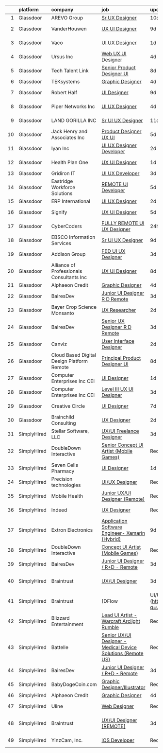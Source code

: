 

|    | platform    | company                                      | job                                                                                                                                                                                                                                                                                                                                                                                                                                                                                                                                                                                                                                                                                                                                                                                                                                                                                                                                                                                                                                                                                                                                                                                                                                                                                                                                                                                         | update_time   | location             |
|---:|:------------|:---------------------------------------------|:--------------------------------------------------------------------------------------------------------------------------------------------------------------------------------------------------------------------------------------------------------------------------------------------------------------------------------------------------------------------------------------------------------------------------------------------------------------------------------------------------------------------------------------------------------------------------------------------------------------------------------------------------------------------------------------------------------------------------------------------------------------------------------------------------------------------------------------------------------------------------------------------------------------------------------------------------------------------------------------------------------------------------------------------------------------------------------------------------------------------------------------------------------------------------------------------------------------------------------------------------------------------------------------------------------------------------------------------------------------------------------------------|:--------------|:---------------------|
|  1 | Glassdoor   | AREVO Group                                  | [Sr  UX Designer](https://www.glassdoor.com/partner/jobListing.htm?pos=110&ao=1110586&s=58&guid=00000183737229708039f09c3f2bb798&src=GD_JOB_AD&t=SR&vt=w&ea=1&cs=1_f572b174&cb=1664089205491&jobListingId=1008139872235&cpc=8795CF9063CD573D&jrtk=3-0-1gdpn4acqkluo801-1gdpn4adbii2p800-5a67f0eb39a7beed--6NYlbfkN0BCLW45RZuRc772PykXY_iXs7CHdsEvuP3whbuRYvlLzUPBgski3_CRPHCklom68Oux3yha_5LLFCI4CQ2rthwfDasdIdQoOWOA2rQWgfMhn-fEf-9cbyrJUHUnK_7lE7ZK3aZCL4-k4qrgga7k9i7PRcZmytkhfGERWsO8stYNU0S-WpBlvceli3iiqoKnTtm6CEQG69r6l8Y6EX14q8k3SesyCHUePSGrOhBOQNjfmNYpzhjcVbWOgaDIX76HkT48SmNQ2U7U3i8ryx2PdVkSHHka6BTyGtQ4uJbWhzHa_h_p8cd6ufCB5PcgWVcn5nfYM3-hCWAwjKCNEPYfLXwoHR5p9EmldHzCv-Z-jw7eV9Ayq0gBlMy5NIihYZiPfr0tbvgQ0C0i31iOn-DEHkKqMXFkSF9TnI0y8uf8SrF3eB_0DHry4KznguVDRywF7XskKgR2GH5Xq138EnhhZY7cZXtA_g7B9ONFrq4QxEaRkZG7pnqJtcQHXxvF4xm1Mgc%3D)                                                                                                                                                                                                                                                                                                                                                                                                                                                                                                                                    | 10d           | Remote               |
|  2 | Glassdoor   | VanderHouwen                                 | [UX   UI Designer](https://www.glassdoor.com/partner/jobListing.htm?pos=127&ao=1110586&s=58&guid=00000183737229708039f09c3f2bb798&src=GD_JOB_AD&t=SR&vt=w&ea=1&cs=1_656406d3&cb=1664089205494&jobListingId=1008142776342&cpc=3BA4CE39D5B5DEF5&jrtk=3-0-1gdpn4acqkluo801-1gdpn4adbii2p800-e94d688ab1c480dd--6NYlbfkN0DwTFf1i8tHxx5w6n6Gg6g51G1v2moTctKTWRheSvOoBGoYbE61eXaI4p99TMVe5-aN9S2u7Iux_bm2DyAotQrOqPwm0C9ah2GkCDtYxilk2C9nN7i5zN9LiK2ARA2bYT0nb-2KqTw9BBuGy0wCvFW_NBjX_GQwcpXVBrJY07-JV3MtSrgxQ51LR1UXpi66Y1l7ZWuRTQZ8en9cJO9415dpV-CAJs92eoejDOUARgxeo43YBQlq6ZE69KZXL8wXuuyYrsYMJ9-MHyAOrC0w6iZz6-zE-0BOvTm28HwjOAIc_va1DsTBXglIIepo8q0VMo-WsuNME43LbRFebrEwQLQFI2ewt5UM-rFOq9ApbgThRMOdAdMDwAipw2EI7MoCSGO7f1fo1mX3nIn89MTZSaHu7KorJt4Hi2Ycqabh3HsB2GsLCsc2fbaAikBEIbsyfzZPneQnt384H748BmTNuMRyUqUYN_B6E1pchFfRLTaah1y8PVX88saoyHowkGlRnX0%3D)                                                                                                                                                                                                                                                                                                                                                                                                                                                                                                                                   | 9d            | Beaverton, OR        |
|  3 | Glassdoor   | Vaco                                         | [UI UX Designer](https://www.glassdoor.com/partner/jobListing.htm?pos=126&ao=1110586&s=58&guid=00000183737229708039f09c3f2bb798&src=GD_JOB_AD&t=SR&vt=w&ea=1&cs=1_18d262d5&cb=1664089205494&jobListingId=1008158597519&cpc=F4EED0218A761C36&jrtk=3-0-1gdpn4acqkluo801-1gdpn4adbii2p800-e4deaf930da1b3a6--6NYlbfkN0D_sybMACCpf9B-677oK5j6rPldVB6BlrVvFjO_o-GJZbzuF-qh4PxErFUqfUsv_6vjMjdLQwFN4LrcKn_I-vh3qBbJa0vsqZgfgL-FqHesXrhRLsowQDXwO-Vs06MI3-eb_r-r0FVSwRlbF7i5qz48dMB7KUXQ5KGSq7v58HgPgA2Vi0rPAi07EhjRx07QodIhxsA_n_tyOASJPRO0idjdSiXtgUXGzz7hvx7mvgEisNfZlgS_LRxOsXKREiVNRYF6ACKLt9wZYli6FYm0asoYQBNgR8nEtsK7-JlIPRDT9LW9KUtQ5OircHgCrJukoIZ9i2fe8slIaup-xibFVTXsblQOIgwgKSlh_UEsFABVDCE0bWyc6lLGpRcAzhKvpLOeZFQO3ZuAEK9NC-CAaNuFYWuLyYyaHseTqOVyQ8KMasQgDsCKJHnY7SXuAD9Yx8ClSTeNaEw1iH-SrGFt-nBB31UEcEq08dT5TqeoNOxC2uXwqYS1iaJtBYzjc9VjtDQgvj94TwiWXxlsqaNoE7OUAGetgzG8Uc3PZ93j4OS7z5i90plWevkq)                                                                                                                                                                                                                                                                                                                                                                                                                                                                                   | 1d            | Southfield, MI       |
|  4 | Glassdoor   | Ursus  Inc                                   | [Web UX UI Designer](https://www.glassdoor.com/partner/jobListing.htm?pos=119&ao=1110586&s=58&guid=00000183737229708039f09c3f2bb798&src=GD_JOB_AD&t=SR&vt=w&ea=1&cs=1_e421baa0&cb=1664089205493&jobListingId=1008151562653&cpc=9908D8D4413DBB8A&jrtk=3-0-1gdpn4acqkluo801-1gdpn4adbii2p800-c830932741fb6931--6NYlbfkN0CT8vBT9H5mqECx2dfLV_FONLPDKpIRssxVwtj05Tmm4rA5I0VNOPdM1oYsK66ov5pjF8ChUJ9NdhUkBoLSKCFhgYGxkMj8Dtxgkg9KAUUqsrHLi_JBfO8bappYtimWXEpThQiNgfEG8WN-5Bd6P6UjAl15q4i9bFiirMmrEMMyCd3OwRjZC5ibWouE4ougI0DJksJ13CYzx-y8dvat0sEWlizyS2DSRjb29aG2O4ZXZSPwt9kt7qMaKY9JsQCC5Rv9upCOVf5OVkl1UWt-Y7iHtzZ4Y59pvCW38ikCEuWn7kHmFwg4DAQ_dvac8IouWrmAScRxfLZj5pXxRm_WPujkumCiQqMB62_kzf2C7X2dET28MCOkhgGMu1lIWBYtjidzSsoixs_d-aIbKXoR-gu4uzLkgfIeWUTpEjthPalLD7VNSThrECTKQ-9uDMrgL6ScPoEQtYJlv29k4QbO3TQEW-O1ooP6TKuNoBafmn8F1gaz7F1801CQQgFbjeD4OxQtu2JSpxy0Khq_E9hDPuBWuTtTiv7sRNrEyhIGKcsSU9uVlcbX6ALUBHCjx-JWzAfoyXzc15fc4DxK1qFk1SbjVCC2UyO0CkWJQQTtUMU7KOT3Qx6zRby_86Wum_G_zD4LEAzjzrvUgGyHPC18hsBLY8-rcJoElcGkmrDyzGgFAA199_7qQBhSnBdmAEdmIlOXbDUiqMSIzYOTBsgYdGY48MVewVRi-AOtTIkqYZTAOI65RCJJ31xDUwDZWw9m3Nh5ClWrSuco1YJajY42DXR8zWRufnnqXwWjr_JUvn4dHdRAz34uPXuPwbE6vWklx6tQxYZlavDJBGaaGi_QqCOkABmCFsg-CQc2uycF5PW2T-3NVpaZ4480uo5EAPkH5eMieIZnNmT0Owirthh3obzML1jg_cxWa4cfGWiyzIN2ipL9DMM4DKmXTeC8MtmhhTnIHp7O_M4LrptVT0cYia2umFGp4XMyEupcXkmJp52YokAk25tmI6Ga-Gze4QCEqSY%3D) | 4d            | New York, NY         |
|  5 | Glassdoor   | Tech Talent Link                             | [Senior Product Designer  UI ](https://www.glassdoor.com/partner/jobListing.htm?pos=120&ao=1110586&s=58&guid=00000183737229708039f09c3f2bb798&src=GD_JOB_AD&t=SR&vt=w&ea=1&cs=1_526b43d3&cb=1664089205493&jobListingId=1008145608032&cpc=81AAE51C33FDE227&jrtk=3-0-1gdpn4acqkluo801-1gdpn4adbii2p800-51a63257e03498c6--6NYlbfkN0Aeqmwe4KkP1ECkQKjic9GYxZYIPYrktOqAmhDI_Hg07Zod-LfFO9c4NvW7XkMe_9aGHjgjD-H644GvDy59aARoP6rGD7RSMOcqAJVc7HWQhH3CnUJkopyl1gLJRHOOR884dS28E_MPLpJOomzOZHaIqyBNXONJ98CKfIcoQLeh9LHuKTaOKloZVJWGUR7uZ9MZrEetm4IfLPonkF5poVj8Ic1o4-TBkZP9IHyb2ePYv0cPB7iSlitKQAIdrHFJTW9Ia1BctIqr9WA5sIj7HcDEbhBWB-LN6RvHFncxN06nZEKOLVuA8EghvF74qyjCyzCNqhkvAfw0N9oa8xybBMu9M8oETyKQpj7esUtbts8Gv5yTmJnWtCQUjBXgiNwYdRg1DKHTM_iLhdO_cXUK-0STGfyzis-fxHBzUKb84azeGqgYWz2oUWUWP3kEJek1UBXnp8QLaACVbSutWIsJ43tTTZ0EV8otK_gE94CTN-LIg7czRyjQTHe_E0LVLKhsUIJjE_kvQzE8hXqk0AKbXNDXEfYvcTmMgH8%3D)                                                                                                                                                                                                                                                                                                                                                                                                                                                                                       | 8d            | Remote               |
|  6 | Glassdoor   | TEKsystems                                   | [Graphic Designer](https://www.glassdoor.com/partner/jobListing.htm?pos=130&ao=1110586&s=58&guid=00000183737229708039f09c3f2bb798&src=GD_JOB_AD&t=SR&vt=w&cs=1_5b12c969&cb=1664089205494&jobListingId=1008152122701&cpc=1CBFC3E34E2A31FF&jrtk=3-0-1gdpn4acqkluo801-1gdpn4adbii2p800-57eb7788ebfccd96--6NYlbfkN0AuKz8EBO1xHDEL7V2YF9xF3dC_I9B9i-Zw2Jh8clPMK3KTieKealHQySFBD4L6FvN3yT6R0s_NIyCXReZvmu4kXgX2zyVoKuxs-Xiv3MEtbzhVPXRCKLg9lYfW9Byx-5OjnFu51hXtuvS3a86DG6QP5Eop4ocy-tdDYoIlgjVLlaxuPnOEiHEUlirCnMQJX-f_SW77c3710nojRmX6RZe-oSnMeo_k9EDvxzoIpPvVOY8UZ5wrEhtiKiZy8OHreY3iTMZQdqoTMCvxzeiLDlZoW77axxRWMU0KRgh4mAJtYOFMAZpNB0EMcPxcIruxtvQtfW_arauWYelynGwTOcm5vtbprLTP6v4mnOBr8JVp-OJk_yTGfD7_VK16Rqcw8OEjs-dGT3SPyOdqbtBVwkU75wt90DyTm27cd19GJ4yKfkDEGwy7hBaylV79MTAEliIZpQYY8U5pf1Hjur5KLrrpY9-oK8RP76-Zh4iiBpPDOpk6jtBnA0GnYZLEJq3csIF8nS6vpqe7k-X-pP2GBdlVC95lXcqQcx-PB-Xuk6yk1j4MtjA2DkToYm4kA3Pep8WZVJ80NYJmhy0LAgFc83voQvWOOtHlYcTTU6sVsD6nPHGMqrK0B2HjgVTZK5tXeakdOBCMQDg2Jtd4K0q_tpVppLMJB6rF6jo7gMX87V-fvpGkqIEmIOYEUYHyje1tbf1piQCfinvPX5pETb-D-12kYiFjRhkVLWQ-NtUAZe_uBKnzwQrC4_hqkx_XvQjTBW_UNjWWfLDWOYLplxBToOOuBBoP8YknLz-tfBsbzuqqBXJhMiRJCpKqjVr7KuwAICBbN9rIl5Pk3JdUVeHaMO2IoQZj6JsHl8MXtF31MVpK4Tf4zp6dmTpYiKlyHPYkVCrSPj9OUjpUYaDYVn7tS7tIVMls7qQiwe74c-8E9laZ1S2O1cPpIZuo)                                                                                      | 4d            | Lisle, IL            |
|  7 | Glassdoor   | Robert Half                                  | [UI Designer](https://www.glassdoor.com/partner/jobListing.htm?pos=129&ao=1110586&s=58&guid=00000183737229708039f09c3f2bb798&src=GD_JOB_AD&t=SR&vt=w&ea=1&cs=1_6b7d592d&cb=1664089205494&jobListingId=1008142584064&cpc=8795CF9063CD573D&jrtk=3-0-1gdpn4acqkluo801-1gdpn4adbii2p800-7abf82f6bc4ad0f7--6NYlbfkN0CpzDdaQkua3np5pkmj49lKioZwmwxQ-yx5plwbYmV_M5QDgP5U2s8pTcIrES5uNWFSkuXhiO0PpMxugLcX0q_OttFiHvaZCqv9zhFzSgzClUOgcRBX86eszxa3NUtOsTL_mmP979SqUKtgDAOp2-32aIu1c1ssT7_TyFGGEK07AwexElmuPBhNgnZnUpRzVmPEK2c5rHb7W9RIrD_byGYMxIS5ixYkfI86pE_rYoZ_7QwhMcGJXNm1-CeAz92pB5_LdBd6O1IR0oGw6aB-l8Zpq-YeaIN8a3yBEPUE_5gaDhj9hTo7xpJq31lvaFrOgUreL9JXrBIvJ42ULdTDfPo2MO95DZ3FQzvZh6YXecM4SWZtLo3dCr96lALzrFocfyNsBQSEeEzAZl7Ps3Dwc0NdaX-kJRbw8REYxsJavMw16oaDERUji0nAh1xBycFXmawnCmYwtqFJBZYuTW5yD1TbnxbR6Xgou1vVXG77Fc4MdNcRfyZ_4_JGWszNfRfv0QDgg0ET21ELxXSqFaC91Suvf661lggan9mb291dw6bHAgoH9I6CxdSK)                                                                                                                                                                                                                                                                                                                                                                                                                                                                                      | 9d            | Wilmington, DE       |
|  8 | Glassdoor   | Piper Networks Inc                           | [UI UX Designer](https://www.glassdoor.com/partner/jobListing.htm?pos=107&ao=1110586&s=58&guid=00000183737229708039f09c3f2bb798&src=GD_JOB_AD&t=SR&vt=w&ea=1&cs=1_f664296d&cb=1664089205491&jobListingId=1008151611246&cpc=26740BCDE5E48596&jrtk=3-0-1gdpn4acqkluo801-1gdpn4adbii2p800-c537187a12ba5359--6NYlbfkN0CdcVd3SDA1nO7RkKTAACmPV4xEt72Vls8LI2dqcgyOeEuvNHGnNQzqsigs0SIsLylsPOrCW38clEHlQltJk8j39x2GAFt8BY0xaDA-U9f9-S2GvEa69VL0zKp4ojpKll2yLuLGFW5ipElheDMjmm0H6HmKGhPWg4J6fU2NmlZ0bl8Gj6ZZgi1xawknSJWZD5zevvOep1KANJCaku0oIwHySodJKO4PQY0ZWiVhzEAFP_X1zNr7RS7Q6BkOcfu4BzDtWyDc8xjKV1qJF_9UXWqT8FrCwCO3tfn7tEZgS3G1I5LB3WFF2G_D6gKqpaKWAzz_JoZWgpfKUv8qGu9CqrQSnWh8km17dP6NPbyPtcNysAVGwJwTM4x_p-IotObStVaqeD2HoJOrXkdeu2AulVkK3J-wqW5DnvF8LX_oI1btiOCJdLLlM8LKnKcxVegARG_w8exfIq-5IjKyua1OLDUBr7O-FA_lrokBgO0MmyyGSRvV2ZSOm995)                                                                                                                                                                                                                                                                                                                                                                                                                                                                                                                                                   | 4d            | San Diego, CA        |
|  9 | Glassdoor   | LAND GORILLA INC                             | [Sr  UI UX Designer](https://www.glassdoor.com/partner/jobListing.htm?pos=108&ao=1110586&s=58&guid=00000183737229708039f09c3f2bb798&src=GD_JOB_AD&t=SR&vt=w&ea=1&cs=1_0c31c013&cb=1664089205491&jobListingId=1008137085509&cpc=AB6E7ED505984E67&jrtk=3-0-1gdpn4acqkluo801-1gdpn4adbii2p800-796b150f0f9e6110--6NYlbfkN0D2HUYbLqjN1bZESHP_eJ4AWpMco_g7VSB1KyqlG9w5gXXghNAZGr0ADlDV224a6OcY-LnkhOVPl_G9FW_v-XEyQJoA2wqrOO8bd4680WwiHYeZ923Viwikph-UQ79EJfqhKTqNUuQoXSqcAEkpY3-tR_UKPShLmyDCarkTQTK6WmtMiukpcLRD2k0puo3aWEdZHcLqduasQ-YQGUJOVJr6R9bmrwqk1n1POPqFlS6N7EieVD5pI1RLFkbbxA01LP1xk4ALIlqNbHRuFTCAnkNPYqq5QrWKd8KravP74qpwj6U2G6fCWTv4mMckQvV0H1sy5nc2H14wgh6Z0WEOWv4-iPt8RG4GvfIznRmPniNn_wJ9eX-SHAcqPfkCUtcSBeXXgF84wTbHLBKzR8E5X8jdAujqBsFVbXYcfnrE6Ita2r-tC76M_MbE8cCrapPOVKRtvQwB6J_kjcSWyn84--Jm9p04E7nwC6Jzt5iuelbsyftNhe34yrLejYDvEIw3McpR5tnwSw96ew%3D%3D)                                                                                                                                                                                                                                                                                                                                                                                                                                                                                                                   | 11d           | San Luis Obispo, CA  |
| 10 | Glassdoor   | Jack Henry and Associates  Inc               | [Product Designer  UX UI ](https://www.glassdoor.com/partner/jobListing.htm?pos=113&ao=1110586&s=58&guid=00000183737229708039f09c3f2bb798&src=GD_JOB_AD&t=SR&vt=w&cs=1_c931c30c&cb=1664089205492&jobListingId=1008150157975&cpc=AC285F3A3ECA6BB0&jrtk=3-0-1gdpn4acqkluo801-1gdpn4adbii2p800-cee5bc9fe902f502--6NYlbfkN0CUxQjISx8Pmp1SNPcSUmHurfSI5ONYRGUylAf9ucXvkQk5eiF9GPMDoEIQYBRkWvu8JO-Psk6i-VhgzrUNjByMnj-iA1A_0b2bYN7OY9L9-FWSf5J5W5ezhN0VmbHJjhMnaydolS75kmQhgIpZWc-86p7WdabhSdM_n3hlzg5PJQVyBJXygYl14GfOV4MplgSS0-XiufqJEfbWIuyp0NzVYqjv6Pam_8guQsNJQ1WBk6sN7mY3wdI0Zw5xBk1KbKZeutu1fL0eOsWdIF0v1kj2e4j7L-IcSN8o98MN1Dc11GfrM6gVqyYVMoVNZblHNl9Q1tF9vzjZMX2rzPlWhmOCfknPLsDkEv1A5vgXzuUm3zjXeenlEQujkaWqFRQrYNT9DbAY-UJZfLMkIG4PwTBIMvIQFauu4CMNYmwIqqTeRxaBZSE22AtCQktioOaeU0qJMHWT6IPi9VZEG9jNJJj76EUdFVjO5dU-HINQC3ExazLMNJSxUqn067yI2RJDjhIdLcepwbrEGA%3D%3D)                                                                                                                                                                                                                                                                                                                                                                                                                                                                                                                  | 5d            | Remote               |
| 11 | Glassdoor   | Iyan  Inc                                    | [UI UX Designer Developer](https://www.glassdoor.com/partner/jobListing.htm?pos=105&ao=1110586&s=58&guid=00000183737229708039f09c3f2bb798&src=GD_JOB_AD&t=SR&vt=w&ea=1&cs=1_26adcca8&cb=1664089205491&jobListingId=1008157262886&cpc=FD68938D22ED3258&jrtk=3-0-1gdpn4acqkluo801-1gdpn4adbii2p800-dc6c3473881a5c21--6NYlbfkN0DZZww-p_mr8GWlqIRBY21Wjl_Fk3kglyx5_HcxykVqwbiS2uzgQiQvkyaXKQIg9iavghvgnbc1cGOqtdlPE2VUIINmtOZLu40cF_7XbK3JLuIVVhsS7oLsZtnyxY7inKaxoNN5wGQ-C5dgnkb1n_15faBnzRFRqaie6q-Jz2e4_YpAVbjS-uaAogGx1bWBsse6JZQQk0PNOYLk57Gl0Bf79QIFKxmv7a53F27tIDWgWOejGg_NHKkPJOTikyrE6x8WBikE_c1_kKjRJPjMLm8ZyuDICsk9J36Q6NVeNJ9qWkpyjOP5_1bJI4QF50SZb8hMtOeNb5l1yH31lzx-9psF1u3wcq4RpPVAL2GvTs3t2XFsZn-K16__LNnf3XdlZn-A_7EFe_6y2JIXmXcwnwziupe55rMhK6xt9Y-QIJG8RHdKfjoZ6bWCYmIuGliB7alarp8McmDLZy4ExTxRYE_mjfoz7QUGDwWpTkPQUOIsnT8s8AyrQBh-pIsSK7xkA5BINWWArQR0BnvtSyJaiaHq)                                                                                                                                                                                                                                                                                                                                                                                                                                                                                                         | 2d            | Lansing, MI          |
| 12 | Glassdoor   | Health Plan One                              | [UX UI Designer](https://www.glassdoor.com/partner/jobListing.htm?pos=104&ao=1110586&s=58&guid=00000183737229708039f09c3f2bb798&src=GD_JOB_AD&t=SR&vt=w&ea=1&cs=1_ee6b3bd1&cb=1664089205491&jobListingId=1008158614944&cpc=AA7790897323AD50&jrtk=3-0-1gdpn4acqkluo801-1gdpn4adbii2p800-38e50736d85eb68d--6NYlbfkN0DdmIJs9WQFHyzlG5R82yDTpUAXZOr5MnAL0jkJ-sHSLguTnUo3A7woOFJKfYWYw8ctC_UL7LFZ6JImCDVkzCNSmucqSGAzCFiI5yl7TqYLoVntEnSuzrBFzaWYaC3u3SUk9Ikyzz-kJNDUQ0ee8TIH8MVe1Bovbj_FU8dW4AtZo3SBocHqDIcNvZAKGO1KmZZCrgVG4gMkYsK3IlVypSIhealvfUABJuaafQQEguKyk9stbLRRnR3j2rcLFLeB0ZkONuRv-dFIBbwCHlaiQdD7Edu8CZ-UPwnN2FKc8YOiG9keijEmBpcQNA2Eu_28UrRg6jkPrEWh3rt6dZiWYT3rNZ1nU4RU9lCTtBmew5iqJ1y5hTo6KIm5POp2rzj0NGrRNFWeyQ6uV8RzKPUjtOj7rFlRch_ibLfelrzjZ_oMW6nHr-HsCrU-41HYNW9jE8b8DNOgq3cA4hxLdVaFjIiV5NzvdQbH-DLeFjqSo3sTeUiTGpV3PiOku05dzUq7BaeUiVytrjmMLQ%3D%3D)                                                                                                                                                                                                                                                                                                                                                                                                                                                                                                                       | 1d            | Trumbull, CT         |
| 13 | Glassdoor   | Gridiron IT                                  | [UI UX Developer](https://www.glassdoor.com/partner/jobListing.htm?pos=112&ao=1110586&s=58&guid=00000183737229708039f09c3f2bb798&src=GD_JOB_AD&t=SR&vt=w&ea=1&cs=1_456e67e4&cb=1664089205492&jobListingId=1008153486590&cpc=3BA4CE39D5B5DEF5&jrtk=3-0-1gdpn4acqkluo801-1gdpn4adbii2p800-ded9de02fd72912c--6NYlbfkN0CTHA6cd59lXtQJ-DuZtBHQsSjOn019HaVEc20FtZol1_8bPJW14iotuMuGn0biAaG5DtxceWcueZoF2oOGsmM3j_ZpwlZpwY5js28ROVOep1iEWDFnrPeA8Zj77wx6qKTN9Q5hs0AYgZ2YPOj4l5BqF8BE-KF8U5Yk18-TwihJlyH-Ow1wYwbyX9qsTUZW2YP5U02UEeynusAqYMXPsE9YBbkQzqAc9ZxddNnIWaT9-bE7ZsLLxLg11vJCFloC9779c4esiwAi_RqPoGOLo8qM0UDY-vdSHuSJQOU2CWZgI2yp4KobK2O_wV6DB6quBH94JgKNW3wqu31yJiEtLjmoGciZqDkfO41ysZDVHhS7IgIKpNAOvVWGXazSKhq1j2OAt4f6Pm12YuLLOvNOiE0rEMajPmSYv1v3D3WzBKBmiMP-ceQSjB2Jr7sEFUG2PFet3xVi3nsDRdk8ba15iTTRNYeECNAbGGqJYebpTptu1UwSIQR8nUNypx7VcyS-e3k%3D)                                                                                                                                                                                                                                                                                                                                                                                                                                                                                                                                    | 3d            | Remote               |
| 14 | Glassdoor   | Eastridge Workforce Solutions                | [REMOTE   UI Developer](https://www.glassdoor.com/partner/jobListing.htm?pos=122&ao=1110586&s=58&guid=00000183737229708039f09c3f2bb798&src=GD_JOB_AD&t=SR&vt=w&ea=1&cs=1_1a572411&cb=1664089205493&jobListingId=1008149608143&cpc=AC285F3A3ECA6BB0&jrtk=3-0-1gdpn4acqkluo801-1gdpn4adbii2p800-f59bf9f453ff84d1--6NYlbfkN0DybkRSn_Q7CT62GnFN88VmimyaY7jaahKWndbXBXLMBbHMz5el8CBY0eGB8qz1XOa-y-y7ep1U_B4yeLj8qak1Vao7H536swc3UloJ3azQJv88Xh7dFtXuCLPvwr6EGgUaF68OsNR5bmbtPhENR_OjOQCVJS2AsdO3IqiADgPNaejW5Utov5hB9YeR6aVDZ7SiQqtr8RvxANUaHo4kTDlLJHZt0Fsm3zq_-fJgEYKrwmt_YaytBwKL9bF0LAhUmGEMHHXtkpu2-bgakxHgi6g108BSeBF5IAEdZPihYCjK7eS0f-mNhfMeKuvkZx1U97_DyFhP7pODITekC3e5P4fdb0bgLOtd8mIufSpcUwZBicmedocrcArwtD2_OLPnRkl2iOt5YYJJNFAEab_KJYhS7di9RDbmqvMlnA7U5z-9wvCLBIcJVgagDPPggilpBN0J5yjy0JTzWOKSy7RuSeY4hj7L6hYtFZz9gVHRXivPd_8g_he-Po4igN61NJ7G4X-LZgLMjhAVxqG1laWGcvhhGIIDNpl1tr99MRWMOCVkdZuTU5LuW8fpEq4VxL9hlXVtJCZN43pjgA%3D%3D)                                                                                                                                                                                                                                                                                                                                                                                                                                                | 5d            | Three Rivers, CA     |
| 15 | Glassdoor   | ERP International                            | [UI UX Designer](https://www.glassdoor.com/partner/jobListing.htm?pos=128&ao=1110586&s=58&guid=00000183737229708039f09c3f2bb798&src=GD_JOB_AD&t=SR&vt=w&cs=1_58143fa5&cb=1664089205494&jobListingId=1008156637390&cpc=155EB9D5185558AF&jrtk=3-0-1gdpn4acqkluo801-1gdpn4adbii2p800-33dd7240dfeb75ab--6NYlbfkN0DG4ntHtB_rMsnfhgmnSvK2brktLme1L4SiDeJjQ-izrVOLqRJ5-yjE7k3D6lhaa8-SRSEQY9g-ZVyivXU1ZCQe2SjfcTkPkuD_4f56oCUOt1l29XPTuLztoiJ78jMQv1EFKryjDKwvUt5el-lGKKEA4mllF_82pZzRLxDFMWoeKcmKT-EOHyPhNN4nZ5nwdGywTTj0adRdaaNSuko8iNOBK5khqe5uFSh9mMpimEccC2TsROkSnG7gC2C7Oh3UxBHwH1FAN517Kf4qmZibsKUgc2LhrZSsuoiC8E_foMWdBzTzxxdXRdnKEk71GhKCbbooHuKFCRUR5ovI69bUEdYzYGlTaCFAHzjW_y8VhbAi0dtaMCvFUPCMngF3eJC-iZ0q_16iwaC9CK5haaU9mk7eV8-n1br_8q5JqBX75l7fdofecbZKQWLN1w-Az111TuAAnIUXDwwwC8IGKjMLHwt7zXW2fv9K-H3hodAynOOthG1lCmgzikUnx2O7cRSfH3SIE41sbiHUWlTobSl1114JUOHm3G73Eg7eB0w4xrCJu8ID9OfjWXaJSIf5CfWZyBklabDhewCjvAeHBO1CS2ffF7AhPudHcLdFa_oBMZasrVZZLuvFM_88rpPMIu2YfuQqU5WnnlEQtAqOkqP7e4Tea7mnFIzRnCq-xqxlGAYbcaTziwOOGDVyybW7Q-BRrbIMKD2rP8aagdvsMlKkyC-1HIkMrGYG7KBEdUvF4ZK0nhUxfV9gQ0CN5_lhTq8Gn4nzPd8jYAfympoqIKBUm_5nfpLYsPT8_WOC0pqGgkPfp3fR3aq8akSCTE1VkvH_nCCLP5EB3QdG09cE0pTGkqB8ahEiWFtkFjuX3ODpwmAHOs7vHD7FTGzPTODguiflbIuv1x_gNDf1wpuri9G-8TMFU1FUunMDriZW8pUTpToQQaboGeQVsqFqlT0TK3EyU29BI-GjTef3W1MFx0DwPlblSg9nbZvlQGSfgWBtLmYlOEzmyjabEH0G)                        | 2d            | Remote               |
| 16 | Glassdoor   | Signify                                      | [UX UI Designer](https://www.glassdoor.com/partner/jobListing.htm?pos=102&ao=1110586&s=58&guid=00000183737229708039f09c3f2bb798&src=GD_JOB_AD&t=SR&vt=w&ea=1&cs=1_cabf31f1&cb=1664089205490&jobListingId=1008148918440&cpc=967BF0C4231BAF98&jrtk=3-0-1gdpn4acqkluo801-1gdpn4adbii2p800-90910f31b233959e--6NYlbfkN0D6N_YvCEOtyrASauy5EjKuXlD4b0DhlGZ_7VkOh0nBFtC8eHKqQtyXcZJgiCbx_eyewhd-hQcnJ-6Gx68llzj1jZt6G1G90DgfI_UPpsUkWVZWmN_XL4mXv0nlfeiqJaIVrhGHaHH9Cd8SH6W-80seYYOFx9yr6P8T2KrvIA7_2vb5N98TFEZmSF5JxvyybMdxT8I-ATtySWp7g7GaMVqCAhxGjjWAx61NQ-U8rEPga0daYJsOJdPlY6T4mxagkKsjop3P-A10XaA_LL61ShsBOacZchtJTWD68hQEfzhkrO69WsuesRWGxmcC3aTFuLRv0l7t4mzcS_c8BxSzrmObRGc588f1a56g7Tw7KAXqsXzOjaViCJUv6NrUdgZ94QvZZQf8ZDrTpFbs8XmaW5PVgUlepPMhRuPBsizVeDq_Azz8e_Rtfe7L3fkNVVCZ05N0ookSTEhYRKLFWlPpmjPcg3d6vdwrOW5hXx5LwbWsSyediwkpFOTiw_cBr-5gxt-eLJhXG_nvIXRrENFUQzlz)                                                                                                                                                                                                                                                                                                                                                                                                                                                                                                                   | 5d            | Burlington, MA       |
| 17 | Glassdoor   | CyberCoders                                  | [FULLY REMOTE  UI UX Designer](https://www.glassdoor.com/partner/jobListing.htm?pos=125&ao=1110586&s=58&guid=00000183737229708039f09c3f2bb798&src=GD_JOB_AD&t=SR&vt=w&ea=1&cs=1_e1a617e3&cb=1664089205494&jobListingId=1008159697964&cpc=6FC5BA77C9A4CD78&jrtk=3-0-1gdpn4acqkluo801-1gdpn4adbii2p800-68c31822ee419e0f--6NYlbfkN0CpFJQzrgRR8WqXWK1qKKEqALWJw739KlKqr2H-MSI4eoBlI4EFrmor2FYZMP3muM0CETaZjfCSsDzXSO7hVLMpOjtrvCWCSa-Fxp8sPxlBHJE7E9ydPiCdQ58bKnc7631NbQZviomIta37N1onKKgh3XYhIGYJTtJ_6BtS4jXUr4j2xgzL5msozwnCoYubDTzaQuOnOPfTrzwSmJncnlbdmF11cdwRulR-qg_D-KtjyjCy2_YHMRz3TTHEHkgz0rIGHEkTkqN-vH93fH25nGwdgXN5qV-_XRAJ8_6z8n84uGPbUmFarzn0DtUJ6DcfnQSkws-uA9DYd0OsOHSFtBPD-ZTyXWmtGNfSqN8xuyZne26mO5KpYsWw2Gi6zpNxh81KDIkL4IsAe5DpoUa1rlr3BY8f-9EM6QD_SFth2cfHCZAPb4h174kYCTjVmgajDxmt6JXrCkeb-1rzAbUXkuD4Dq8c2gJA_rwcyrM1rMAoE0riegAmVFycrXinvx7YCPFsAZvRYQOFiueCMS0xDRiybpzVcC75Cr6ynMg2-yI-SFo6k2dCEVMAiJBVADr4O9Z-odN7oyOVl3Efr-p8wY0-hnJciB8-ClWAPdYirbnxuee11IaMdbPkdniZh-7t510irZBDvAMs02w3GLZvSepJkBAy0m0hgzbNp971j-P-TsdxbLID-J554RkoHvdpS2Lmqr5mVdvzdg3L_yy2SbExJZyDCKOz4bvTRs23GFFVcab5aZElyPO6BKhadbViilmm2QvTRtj30GM0gyRHRtI6Mou5mOm4fzdVH3se-vTOJKjv2KquFU3oTY3Tr-p3fYU2H0ObqE7WYI08WgIhbhMh_ArSeHffEcKNf9O_C26rWCGUKUybIdwtaTVFZIBxq_TIJJpLRNi8Y7m2o-5WWTGe2bDMLUFp2Ok_y0zqUfhCy-mSe5oBCxN2iRHGCnSKhie6UUydn-vj_6vKH6IwU9BXXWKqQTYPESWbPepsiqySlfS-RcgYMSc2)     | 24h           | San Diego, CA        |
| 18 | Glassdoor   | EBSCO Information Services                   | [Sr UI UX Designer](https://www.glassdoor.com/partner/jobListing.htm?pos=103&ao=1110586&s=58&guid=00000183737229708039f09c3f2bb798&src=GD_JOB_AD&t=SR&vt=w&cs=1_54d4d72a&cb=1664089205490&jobListingId=1008141421076&cpc=A4C1E4276E693E09&jrtk=3-0-1gdpn4acqkluo801-1gdpn4adbii2p800-065deab864bec1be--6NYlbfkN0DdXnPqwYiIrEKJMiGtoBoRMY0gisMhtebYjuc8wwZJigX-3JHW7GWywY3vtejTzg41fjaP7mzdbXH6fjNe3k31ryxuE5P-nZx5FHayx1xmomAZhUdndGL_X92TCJQEf84Li6pmFGxTbpsZEbs2d3BXwpqijfpDzEwES0b0Yb0FxVzLXQxJ2mDL7JWPSkulWsteYlnpapYlxKq-E5UQzEf3-Sl1gqefMNtcsOw_T7jMvyeHQVDAOO3iAQlqyC6liGsrL_DZamc6_HxH3__a8VbgphbEa8jGYPhggp5Ist1CiCIvhTH6iDQidxJQWS5PjI-PAiA5PPbi15-upXm_WZLQtibGzLLXoMeL6r0vB58OOEsU5VKMYEFCw-Ci17MPOMCGpg51Y7kiFQtyzw9IINNY-DDl-bdSFVpGyIv6m9LF98kbd_UwSa1cYZ5z3XUJwcAOZwke3pZyyE7GEf0DyP-S915qhtYb8EJsnELXfii1G-vkqyzyAGGShha6xMHdEQJBMjBR4WJ8wQWK9mZe3CHiv8pn4hg2HShzeO-1axJYlw%3D%3D)                                                                                                                                                                                                                                                                                                                                                                                                                                                                                         | 9d            | Ipswich, MA          |
| 19 | Glassdoor   | Addison Group                                | [FED   UI UX Designer](https://www.glassdoor.com/partner/jobListing.htm?pos=115&ao=1110586&s=58&guid=00000183737229708039f09c3f2bb798&src=GD_JOB_AD&t=SR&vt=w&ea=1&cs=1_ae07bc44&cb=1664089205492&jobListingId=1008154535382&cpc=7F925F5888094D6A&jrtk=3-0-1gdpn4acqkluo801-1gdpn4adbii2p800-3df4fb76001bbade--6NYlbfkN0D2ZZJrNSLWkuWgkN28CDhWSNpZr-3qYw3O0res6wDGcanqK0xggCyJUHqv_gTrj_dvvjzJuiE60y6xhBRRMGrMpsOgKKbOwm4lwnOB3J8kWtJy9APnGU4xndhjtISMuaUtl47sEe11EDK4FHsUQUilymzx0dpjdSQsZTxf5Cz-8SxHGazCrZ05s8DgecQHUpnYKEWNJumFEn1V6r8ktD6bxhKFrrg4pyZQ79Rt2kYKgt6zEA62N4-srdQhsWogpjSOBD6xEakPex8q8WfeTuFwhnOReIwxUSwjeqD3FxEmDlOekmHOF49QAxQR5OcY4Z_8OMafjP6robi1A4ZQoDcwFkz9-M9YdBA3T3P6blDT27UhePaR9U4K70YbuUVayS7jIuNiCeSnd5IF__BafkQGMGyYE1Bp1_vebtrCgUSTmqz9YHCTQUnWrd1XeUenwacyDe8WOv8eebGeu5E03FLFhI9L3Y3P6i-arMz8G3HfRKZ5NsoF8J8REdFR-1Oiz7HT_3ilmmy0UPuycnH8IcfJ3siVOxyfcFfUNT91oCd_2FW32KW4ga78JeyhzrafzfU%3D)                                                                                                                                                                                                                                                                                                                                                                                                                                                               | 3d            | Lisle, IL            |
| 20 | Glassdoor   | Alliance of Professionals   Consultants Inc  | [UX UI Designer](https://www.glassdoor.com/partner/jobListing.htm?pos=123&ao=1110586&s=58&guid=00000183737229708039f09c3f2bb798&src=GD_JOB_AD&t=SR&vt=w&ea=1&cs=1_d0401e1c&cb=1664089205493&jobListingId=1008145191055&cpc=1FDE87803EF93CD3&jrtk=3-0-1gdpn4acqkluo801-1gdpn4adbii2p800-8520b013db5e0b79--6NYlbfkN0ACoVAH2d7YGgFHliSVZfWYjaVDzQ3Yo6rGl502y9cLnLCR8I_jWLhOJP-3l15P9ELwsImN96pY8ByIt0RwbduXMzIaAg6TNkZYxjEMFWHEEgn7XHtgMwdliTtl9kuyLs8xZQZHHQEh3NDAQcz_tGdSkGQ-ZCM2XGzOUWEEaqfbwWUFCI-oO6C49FoNPnbd3q7Ky2C2d6C1JR_nGS1FmiQgeiiFuzxEiCdWEfEqzHx38FV0nMbAt32Eu6_5_w5-EjeTJviHsCeqIinadP9aoWgmBf6RaCWWuaUikPtwk8KPppVUc_WhBPtFUMY0S9K3ijcqVjh7mM3WE3rnOwee8wmxy_mlF1Hs5IfyaW5xWXA0dLILm35mlR5DQQv8tXhTYQoUEmAWix2msTNH55XBQDadJP6Bxk1GR0oyqkmF9Few2RxjfF7mifgg1nN3dxvEpn1ccHgNGTcsYNwuhAEQwBHUJ7Ow9V2iYtslK-55RXk_l6ZOevLgmpCtXZLRnK3k4YFhd89dI5Rdiuz3x0iDjO17GemjXbSHNoBR6UkbtFMC_Hm8AN0ZwXdmtoeTf4-9HhnP0te3Sz8BdCF1_1ba1SgLROmVVTO9nDCypENP62uYEOLRKAm8G2hGW59igzQPHNT-rPMTFjitp4bhcDPXVVG0MLX6tCPkwdEE57wO0pMF49xkXmH-3GIcnVEJbwRqDYtAlpmtkEncEughUbLDvDR2OrPoEoYE35GoC5e1X5BlxRvgPH6TkT3AjPoYGr9lFjmsZ2r5q8BDknk3p6n3fOqgosRrkD_PazskABMnotHE8w%3D%3D)                                                                                                                                                                                                                       | 8d            | Greensboro, NC       |
| 21 | Glassdoor   | Alphaeon Credit                              | [Graphic Designer](https://www.glassdoor.com/partner/jobListing.htm?pos=106&ao=1110586&s=58&guid=00000183737229708039f09c3f2bb798&src=GD_JOB_AD&t=SR&vt=w&ea=1&cs=1_59caf0bc&cb=1664089205491&jobListingId=1008151102778&cpc=AC285F3A3ECA6BB0&jrtk=3-0-1gdpn4acqkluo801-1gdpn4adbii2p800-abcd5ecee57e47db--6NYlbfkN0BnrYInERJ5Dx43upzuCJT-nQFJR1QZO1CzI9s0vUeUfJZWnSVwM6sTMepdAUS1r-9wI9vl2Ek6oP4dSSjjvie65ySAeIg1e3HzzAQLY8ZWgdJ6a5iEeQCfPiomXysthzUx8llpKf_VXs7LF-k3ViVgUgdRJd4MlhboPWphQFXeypCOREIRtirE0vFZV2gl14mS5Ryd3xfuCv0AQQxM5Uhz4HD4HFqemJkjeqxLYv5UmyK1llSmQs6mpE0DtxhkFFv1GWKiRYWhCk9HEX8kqQ7CjFdPGbrZ6-Pyy4MJ2AT-VGND_S_mduWJzXSqxj9epOkMQ8x93lNRnRQZychv1pXBCDlHgcGbGmm1Qm7dhPlI0E2HtVKQvWOHzg9FgcDFLN_0z_X2Untp4o70kGQDjRrAtDBrrfe8IqTlCyPnsMLxnMVkSfnypjgJJaf9nuIHOQTxTow_FTott1XtDogEqvfP57hvrNxItzste7NLUx8QbkNvwrFI21opl44RXKBPXfg%3D)                                                                                                                                                                                                                                                                                                                                                                                                                                                                                                                                   | 4d            | Remote               |
| 22 | Glassdoor   | BairesDev                                    | [Junior UI Designer   R D   Remote](https://www.glassdoor.com/partner/jobListing.htm?pos=101&ao=1110586&s=58&guid=00000183737229708039f09c3f2bb798&src=GD_JOB_AD&t=SR&vt=w&cs=1_37978605&cb=1664089205490&jobListingId=1008153488457&cpc=2CAED5C921A5F994&jrtk=3-0-1gdpn4acqkluo801-1gdpn4adbii2p800-22334d203f101bca--6NYlbfkN0BfEGkshao4EhrCCf7LYqKO8VNtf9vkQrewuI3DmTR_-G3zJxSBeo1ORWaJUaUR2cJI3o73wb8YKaLcgKq9WK8IYI59m15eV8vcglsZZ7ypdJc15E26d6NhZag-UM6mUgzEdNHISO5vO8yL995Y577DP1X9IU0A_Gw2Cg4aVT9LV6KIm_tr5dGKX5qVjfQKkyYeRLrjfAJIoNT5PCIE3EgHK-73AXvEWL-mRGkf2R1N9wzS8KnBFMNJnfVqHrhW1iVRraZps0AGXf8l579GgbDsIlzJLc1vh-8ihwRHSHTl5-aKkm_8Qk1scsbJUvy7QQzYe7ekRtXPUPXUxnQM-wmneP-L7xB26smF4fwA3BK048aiVSfLYkQ2yguEQjKw98EGISHAlE2ctlMR0ccCh7lcMcYe8TAH7KkEFht2JuQSQGtWc5tQkKJLmNRfUL_612ff0vPXGshycQQqad2mvU0ZsRC8_WJt3TpqEWg4Qh92EykJ7hPw-qlPkx_mXq8-_4zljxGSUsji5hmVVpO84DUyYvjzIjqrYe-I5RhhG-PNs9mVnxWreDTi8iBAc5s4oh6cAviGAPwg6VAuGb9PDmJJ)                                                                                                                                                                                                                                                                                                                                                                                                                                     | 3d            | Colon, PA            |
| 23 | Glassdoor   | Bayer Crop Science  Monsanto                 | [UX Researcher](https://www.glassdoor.com/partner/jobListing.htm?pos=124&ao=1110586&s=58&guid=00000183737229708039f09c3f2bb798&src=GD_JOB_AD&t=SR&vt=w&ea=1&cs=1_ed6721ef&cb=1664089205493&jobListingId=1008156731369&cpc=A65DF3A704A48F9B&jrtk=3-0-1gdpn4acqkluo801-1gdpn4adbii2p800-44db1a5b626a8a76--6NYlbfkN0ARyD88zZa8G4fZaD6jLAgXtQ8K-B7dWBWCK8oXQKVaKig_6nzqbLjwMGuvQzHRYlOjv_79WNi6qc1BJ4gzOMCLBhpKvnKepMo1E6aHPEvOQwf5yOw1hgrc0bipkudrffz_cCaP5l3KLkO3-aY3uAESEYZGKhFsYl225O3doBxFjR4Werl3tEXo5OkhTI-OpyQdusqVHBo2aWmzWoPPPTPYbZnPcPqMWbZJDglAxxvlnAvHQBbSzC8mbp1vGimpginel-e8716MBO9Aer5ALe7I1PMNjjz16CeT2N4yA_ucgXIgPuc8CRtRh5yEeVpTSTKyUN6Yg_Tfnbjq25qsweq8gcK3g9WGyJ7YwuNpZX_jN_YkoBMhMR7jPfm7sO_VmL8wUSAjozf-XUMcDIKVi9SnPq2kDnIExozJR4eKCti_H6AOj2v7SfOHPhMgag-FiAE436HXRuJuPrn60aS6uQ3w6IVlPCTKWA_fiPEFiKd6Bv3ewd2jeTlGaPNoGdAXYJZ08RwZyfg_uA%3D%3D)                                                                                                                                                                                                                                                                                                                                                                                                                                                                                                                        | 2d            | Remote               |
| 24 | Glassdoor   | BairesDev                                    | [Senior UX Designer   R D   Remote](https://www.glassdoor.com/partner/jobListing.htm?pos=116&ao=1110586&s=58&guid=00000183737229708039f09c3f2bb798&src=GD_JOB_AD&t=SR&vt=w&cs=1_86a3a313&cb=1664089205492&jobListingId=1008153490234&cpc=8795CF9063CD573D&jrtk=3-0-1gdpn4acqkluo801-1gdpn4adbii2p800-736fded662f3bd26--6NYlbfkN0BfEGkshao4EhrCCf7LYqKO8VNtf9vkQrewuI3DmTR_-G3zJxSBeo1ORWaJUaUR2cJI3o73wb8YKeJBv-loCr3a_WB9HQ9dBJsGQtSWoZnOyBvFDAdWh6Afw8EEy_IQOJy0prauqTkud8Fk1Hx_f_Nn6BBHXjGUI4yk7pBQaBA-W4M36Bm1d9hiNKsEA4O_6wpsGlFgYIda7vce0XMSALA1SSb3iV3vLPKv4FN_rLBGppYZOTuZEdjgM8T17mY4zE1C2r39VEZFKaij50sdN1CSWVHZyXmGh4b4MIGfd57niFQwzJR9d0NLgtId4YRrJRdBtifUY3OJ6ogeSjrTlfSqODccd_xl1U2J5o2BiRUxbBPiXQ7igFb8OMldKrkT8vIK6QIsNG5-pKTB82xwrzBCO0GYhFzy5mAGJzKDn-I7-J5Av3PvZGhL31Iou5lxoX2rcjYZFXD62-k8-0iA9WF5wKLWDZIbrnnok4mY6V01F-nnayI3hQtwU3aNBf1ZwfZ_FlPjoped9V_YQV3EfJYzR6L4dpCNNdzzhPVMI--J3yT-6VSDLTSULXCj-Ps2qZu6Ydq2lsieOjD7Z7PKqDjZ)                                                                                                                                                                                                                                                                                                                                                                                                                                     | 3d            | Colon, PA            |
| 25 | Glassdoor   | Canviz                                       | [User Interface Designer](https://www.glassdoor.com/partner/jobListing.htm?pos=114&ao=1110586&s=58&guid=00000183737229708039f09c3f2bb798&src=GD_JOB_AD&t=SR&vt=w&ea=1&cs=1_84ed4361&cb=1664089205492&jobListingId=1008156531493&cpc=AC285F3A3ECA6BB0&jrtk=3-0-1gdpn4acqkluo801-1gdpn4adbii2p800-e3d87cbb2114de86--6NYlbfkN0DX7ti5SU9yT3J6w632BGO7shSuqcoMAB-r1rtnlJAMBSScCSDe78er_gZzmOYcJuZ6VlrD61do1h8BelTQAhPGiPBL_XHDa1qsdgV-Wu770iI7DpZuP0joPJx_a6i9ko-yT13_09GOCfitFtYQ90aklM2vDU5RT5arQYr_lHNJgxvAJ9wIUKHnHRMA_n2a16dJNIgexQO35oNZwhjkhHbqrYm8qTmyymhyMIR9a5E-UfLjv0TsikfVJPmdN67n04ex6BBOjvj4RBHLDalhtKwGHjJl3LM4wFOw8u_n_ji78YxczD-TdIRVIVETWEP0-4ZL9gX2YAHI-P1n5yGe6P-1a-DQYVmlDD4IJMDqh6KndWPzekDbRQyOXdoE3wPvQ3vQ-twX9GNCGoGuMiBnS9EBPxIRGgg3FVK8nCaGFMkOMBRzMvmQvt2GGrQV4PeP7YMYnYonhHGBYuUm8CxQq_k6-vbTdDZnKmXEDP8rjI98z1jYsT5I8oFqAnIQnQRiQvtHqP0kV7GWgg%3D%3D)                                                                                                                                                                                                                                                                                                                                                                                                                                                                                                              | 2d            | Remote               |
| 26 | Glassdoor   | Cloud Based Digital Design Platform   Remote | [Principal Product Designer  UI](https://www.glassdoor.com/partner/jobListing.htm?pos=118&ao=1110586&s=58&guid=00000183737229708039f09c3f2bb798&src=GD_JOB_AD&t=SR&vt=w&ea=1&cs=1_81987c08&cb=1664089205493&jobListingId=1008144442463&cpc=C5F9C09AE97B3D2F&jrtk=3-0-1gdpn4acqkluo801-1gdpn4adbii2p800-c2103e777ba7954d--6NYlbfkN0AFCFO55fpwWo6oa9JKI3JcI2oWVPcccBj9Y6s5O2226Dvh15T1RmiKUF6Bkk2Tk4Z7BPQqCa54-Zi_x_5BPHsK6AX747KhtJvpKbjVRrI-yiRWzukC2vv_0Mk5eo0YSpkDuR_sBKpwM1ZCNB-9D12dEBRe5Zyg65L-i0-YLhJ2LyPuEB5wK0QwFijP3mEV5-ouij1DGlKtumzKLvnEso1RfHofwH9jEz74Q3pi-_4GK9YYftUCwzFTPDXTKH2CqDqAVWdf-X2lTuIl7Mn2ASyiQzodj9XoXwRp5NHgUtQmiH9sqHtVj-paR_QxbqlvzE1K008NSHff5KOlRcHPswqSCHqA5nM9KQW1oDTe9fuz8P7EAZemstWj3cKgs-KHpykBc7PEc2Uo1LN3Ru8iVUgTmiXXXASqaBeXp2jpA-z5OxNcthmWFG93299doV11idglBBfD9wRK8t1WB9mDjj-88AybM1JS632J5DQxbwJcAhfHwFBN0outbAkS_1p3h5JMO2v3JrGWDluxzlpCasjl)                                                                                                                                                                                                                                                                                                                                                                                                                                                                                                   | 8d            | Remote               |
| 27 | Glassdoor   | Computer Enterprises  Inc   CEI              | [UI Designer](https://www.glassdoor.com/partner/jobListing.htm?pos=109&ao=1110586&s=58&guid=00000183737229708039f09c3f2bb798&src=GD_JOB_AD&t=SR&vt=w&ea=1&cs=1_64c7f4ac&cb=1664089205491&jobListingId=1008158180028&cpc=334ABAF5D42DC775&jrtk=3-0-1gdpn4acqkluo801-1gdpn4adbii2p800-279f0be673198c2e--6NYlbfkN0AVVnl_N3xmP3MApcGA3sr6MLnz8P423WWILI1WvbjE8Ry71v-lom9NKs8rBQiPPScApxaBvFH4DoHYF0ccYW1s5qI-RLRVJ86z6F7XxTs3ufze7zqthf5m35ZDP2qAQKvK_jbfxkUt8_aY1ibgMaHe9aicZYXrOulyXxYv2ubnodVoYuctEZuMB3sawMFFzYNGuMAEJB4KPnjKDs78H8gptdInxMx8Y98twQLfaHyMnJDB710ycb_kZkxiCqOulPZQ2GL2s9YKpmDC411NagZUyYP_EyYquFoQ15kAShRLd8Qluk0AyQrgbGesEWLoqyf0nWa6jHy-KH3WxqMlz2hElBLaSosNLjCr6wswtUu-q8dkqyPVZRHmxePKx7LM1iSGhvUbXRa86AQZgd6OBAye5eJyUz4itDYy0ahv4Q7Briv6ppObh-rDxtjJybguiR0oxalZLdy4VFGSoAYLuiLPzsubjgwpC_2VWsTxzPK8ECoDKpylnyC-jGC_mQbiSmg%3D)                                                                                                                                                                                                                                                                                                                                                                                                                                                                                                                                        | 1d            | Remote               |
| 28 | Glassdoor   | Computer Enterprises  Inc   CEI              | [Level III UX UI Designer](https://www.glassdoor.com/partner/jobListing.htm?pos=117&ao=1110586&s=58&guid=00000183737229708039f09c3f2bb798&src=GD_JOB_AD&t=SR&vt=w&ea=1&cs=1_e239edb6&cb=1664089205492&jobListingId=1008153965420&cpc=AC285F3A3ECA6BB0&jrtk=3-0-1gdpn4acqkluo801-1gdpn4adbii2p800-bc5e956767347427--6NYlbfkN0AVVnl_N3xmP3MApcGA3sr6MLnz8P423WWILI1WvbjE8Ry71v-lom9NKs8rBQiPPSev9_8HxASj3uPyMysQRw0T4B1YbklsCVWpe-0DN-0xW2L6NAaeGBzU8g_JxfXaqrwZXGemWON8FDAYXefA3CQdi3jnJuqZZfQw6KBmxEsrWBU2QjcYn1zIzBRjY5TWyfd70WlH1RYPC-C0YLrDwm8KnJcW3LvDJiQWydcLaPE79WhXtDwgLGHMjdlytztA2YVENJy2X8p3wU9ljwLD7TdvK6uJtL9ubyBPStkAcX066X2wzBb_zDi-Iuku17--bRjY1Gf3Nj6kFNQBwfrzib7xgmwFAct-pSLbWCWxxilVxNoteB1rpCegt3nHen8A9Wed-xTOBYsgnKy93C6dF-A_1WT-ofRhI0SsBhI3iVRoBDlRdP4SWRbP2JVtZ1BLW4gskZfVWEZF2Vzk7chfqnxp-3JPec8HW0rgz3yrALDef91zvYzXWHXv2AgaEHOiKG0hIwE2_sY0Kw%3D%3D)                                                                                                                                                                                                                                                                                                                                                                                                                                                                                                             | 3d            | Remote               |
| 29 | Glassdoor   | Creative Circle                              | [UI Designer](https://www.glassdoor.com/partner/jobListing.htm?pos=121&ao=1110586&s=58&guid=00000183737229708039f09c3f2bb798&src=GD_JOB_AD&t=SR&vt=w&cs=1_8363a759&cb=1664089205493&jobListingId=1008146351697&cpc=4F748F1840550ABC&jrtk=3-0-1gdpn4acqkluo801-1gdpn4adbii2p800-9715d9408f8154c4--6NYlbfkN0BPwlZa85gbT4Q3XYQoU_uQn0Qmw9zd_9UNfmcwtqAVud1yvyq1Z4UAlx1bxhDUi3I21Bn0WlsvFihpTEXw21BTb9XnB04zeIS6bQRFywxohzsB9hwl5eIZNDtOImrkdXvnup5o05Npiy-vF1r9uyLP0ZFRWNpL9JYGmc2XgZpAt4L6P2VcEVEKy8rKyd-QeFAb4RZPR0MOf9H_2jwEPzLdmrYpGoLhdFcwrr8mjoMzeElm4v39c7syafTfM82VPUkaxGm8gQXPRldmJtCDkhuQQNyNl2NFFr-4PEW57AdSU6gFDoPee6acPDiQ3DtJn3J0GbH7eOX9087_S_7dVaH2-t7HnD0L8_vWlHBE5_slZuEbwUYQeEVzyU2u6J2wqpdlobGZox0UhiZDFzKPzd3QCRhxXSHvV4CpjmB6VlfqKfVlF_zxCM2_kFWMHTkmsCE9wXcsnFg43wQbH1JfWwJGcMFSXWqGBcM-JiaJ1QbIG9vVZp6rViZsCF77Yq08nvWp5WQRSTYottUZZ3ym-caI)                                                                                                                                                                                                                                                                                                                                                                                                                                                                                                                           | 7d            | Mountain View, CA    |
| 30 | Glassdoor   | Brainchild Consulting                        | [UX Designer](https://www.glassdoor.com/partner/jobListing.htm?pos=111&ao=1110586&s=58&guid=00000183737229708039f09c3f2bb798&src=GD_JOB_AD&t=SR&vt=w&ea=1&cs=1_c65a2b86&cb=1664089205492&jobListingId=1008156943592&cpc=47CFDC01B3F81FAC&jrtk=3-0-1gdpn4acqkluo801-1gdpn4adbii2p800-23deacca41b0a23b--6NYlbfkN0D9WVocQD-f8P-sRQJR0mIRdPBm-JIjcAtSaW-3CoZAqiNFq7J7zSiiXOxwEU9hFnO1Pc7Z8_8_22d8z3ec9FLGflKID9U1JUVYimy-4UaXEldPx4JIyRusuf9M9AmevRMwI-jAXvQoR319mj1IpE1JlsHlQ4dG5-TA5YONDqe4alY6CgOcUX-wbdsN-3tB4FArcFMdxHu3MxUFE_szvs6wfVxdT1JyHJIP0bxkk0cT8QPe2dwTso_DwkNwWttuzQQrALH6QKYHKkdz-KC3LHuwEy_DP2UoeonGVJyOmXyayBScV_I7AW_Q9BWPW8nvvu-_lkaolKa1CQNqhExg1IFhfZMQ2bShJUALDsu6kM_M6WYG8_wiomZsGVsiojHKNscWna0CPss8bDCf7tylwUHqU2Crtr7YD8tDcOVcsxq29tsLMrEwotdpITgiKykgY4aO9r8ZnrRR-XniwtfWlhrCVjufUcidziXCB_5kJ9LozSgx7-7kePoFBW2liEUrXVCOPvsckTNMzQ%3D%3D)                                                                                                                                                                                                                                                                                                                                                                                                                                                                                                                          | 2d            | Remote               |
| 31 | SimplyHired | Stellar Software, LLC                        | [UX/UI Freelance Designer](https://www.simplyhired.com/job/UmclAnx6C3F8WehhxVn26bLgqhio7uwqxj7d8UyZTYxdpFL3enWA6A?q=ui+designer)                                                                                                                                                                                                                                                                                                                                                                                                                                                                                                                                                                                                                                                                                                                                                                                                                                                                                                                                                                                                                                                                                                                                                                                                                                                            | 3d            | Remote               |
| 32 | SimplyHired | DoubleDown Interactive                       | [Senior Concept UI Artist (Mobile Games)](https://www.simplyhired.com/job/_m-3FXIER0EWRt2IHo_cGGw6JRZF-gm-fATY-mRNGN35QoXBJepgBA?q=ui+designer)                                                                                                                                                                                                                                                                                                                                                                                                                                                                                                                                                                                                                                                                                                                                                                                                                                                                                                                                                                                                                                                                                                                                                                                                                                             | Recently      | Seattle, WA          |
| 33 | SimplyHired | Seven Cells Pharmacy                         | [UI Designer](https://www.simplyhired.com/job/u5G6dRDO2HCvHAz0OSXGHct5M7HTtrxxXiBzCODnBmcqy1_fyy6dpg?q=ui+designer)                                                                                                                                                                                                                                                                                                                                                                                                                                                                                                                                                                                                                                                                                                                                                                                                                                                                                                                                                                                                                                                                                                                                                                                                                                                                         | 1d            | Remote               |
| 34 | SimplyHired | Precision technologies                       | [UI/UX Designer](https://www.simplyhired.com/job/cWr2rPoLxWDNoFIQlRfeQ64JwR5m0LmTjei-5c5sIwlwOaTLRXS0Yg?q=ui+designer)                                                                                                                                                                                                                                                                                                                                                                                                                                                                                                                                                                                                                                                                                                                                                                                                                                                                                                                                                                                                                                                                                                                                                                                                                                                                      | Recently      | Remote               |
| 35 | SimplyHired | Mobile Health                                | [Junior UX/UI Designer (Remote)](https://www.simplyhired.com/job/mlVdahn8FjO62I5x3mZ2d_XAvtoB0Q8szhCMLax2laGAPJg_zjkWOA?q=ui+designer)                                                                                                                                                                                                                                                                                                                                                                                                                                                                                                                                                                                                                                                                                                                                                                                                                                                                                                                                                                                                                                                                                                                                                                                                                                                      | Recently      | New York, NY         |
| 36 | SimplyHired | Indeed                                       | [UX Designer](https://www.simplyhired.com/job/URziMhrNTaKa1PLKfIfrhF-GuRmaj4gn2FhVHZfhBU3tWsV0R0J4dw?q=ui+designer)                                                                                                                                                                                                                                                                                                                                                                                                                                                                                                                                                                                                                                                                                                                                                                                                                                                                                                                                                                                                                                                                                                                                                                                                                                                                         | Recently      | United States        |
| 37 | SimplyHired | Extron Electronics                           | [Application Software Engineer- Xamarin (Hybrid)](https://www.simplyhired.com/job/tLP774v1xxbZhfFmyjTj7ZWYKiRN0duy7KdYpMW4mGw7iH5T8sBzzA?q=ui+designer)                                                                                                                                                                                                                                                                                                                                                                                                                                                                                                                                                                                                                                                                                                                                                                                                                                                                                                                                                                                                                                                                                                                                                                                                                                     | 9d            | Raleigh, NC          |
| 38 | SimplyHired | DoubleDown Interactive                       | [Concept UI Artist (Mobile Games)](https://www.simplyhired.com/job/TOxGl5diRsz23HAJC9oePvNB-v4d2dBG2z6ABLiDKoxs86ndD_kO9w?q=ui+designer)                                                                                                                                                                                                                                                                                                                                                                                                                                                                                                                                                                                                                                                                                                                                                                                                                                                                                                                                                                                                                                                                                                                                                                                                                                                    | Recently      | Seattle, WA          |
| 39 | SimplyHired | BairesDev                                    | [Junior UI Designer / R+D - Remote](https://www.simplyhired.com/job/k8Ywz9_LOH7xc19B8BkrAEont6m9BAqLbapaH-UcExV2thIsrEqduQ?q=ui+designer)                                                                                                                                                                                                                                                                                                                                                                                                                                                                                                                                                                                                                                                                                                                                                                                                                                                                                                                                                                                                                                                                                                                                                                                                                                                   | 3d            | Colon, PA            |
| 40 | SimplyHired | Braintrust                                   | [UX/UI Designer](https://www.simplyhired.com/job/LTCU1TdyPwPAcvuyRxpLvDk-ecMXjVBxJfkcPxR1rsEOVgKCbJoNCw?q=ui+designer)                                                                                                                                                                                                                                                                                                                                                                                                                                                                                                                                                                                                                                                                                                                                                                                                                                                                                                                                                                                                                                                                                                                                                                                                                                                                      | 3d            | San Francisco, CA    |
| 41 | SimplyHired | Braintrust                                   | [DFlow | UI/UX Designer (Direct Hire)](https://www.simplyhired.com/job/3iMkKhJb_u12mu9Xy24fzgojz6b79O5EZUZTtQWTphxLms5VIQ005Q?q=ui+designer)                                                                                                                                                                                                                                                                                                                                                                                                                                                                                                                                                                                                                                                                                                                                                                                                                                                                                                                                                                                                                                                                                                                                                                                                                                                | Recently      | San Francisco, CA    |
| 42 | SimplyHired | Blizzard Entertainment                       | [Lead UI Artist - Warcraft Arclight Rumble](https://www.simplyhired.com/job/2fCaZ4q9HiVoOw7MdiIJOEKwmOyKkEnnt1TZbZULR1sKSVgOWikooA?q=ui+designer)                                                                                                                                                                                                                                                                                                                                                                                                                                                                                                                                                                                                                                                                                                                                                                                                                                                                                                                                                                                                                                                                                                                                                                                                                                           | Recently      | Irvine, CA           |
| 43 | SimplyHired | Battelle                                     | [Senior UX/UI Designer - Medical Device Solutions (Remote US)](https://www.simplyhired.com/job/6BVqH7iBsSK5vomQZonaGuHlIzqlhBKgxKd9wCH9Ok5xVYSW8MXSVA?q=ui+designer)                                                                                                                                                                                                                                                                                                                                                                                                                                                                                                                                                                                                                                                                                                                                                                                                                                                                                                                                                                                                                                                                                                                                                                                                                        | Recently      | Columbus, OH         |
| 44 | SimplyHired | BairesDev                                    | [Junior UI Designer / R+D - Remote](https://www.simplyhired.com/job/k8Ywz9_LOH7xc19B8BkrAEont6m9BAqLbapaH-UcExV2thIsrEqduQ?q=ui+designer)                                                                                                                                                                                                                                                                                                                                                                                                                                                                                                                                                                                                                                                                                                                                                                                                                                                                                                                                                                                                                                                                                                                                                                                                                                                   | 3d            | Colon, PA            |
| 45 | SimplyHired | BabyDogeCoin.com                             | [Graphic Designer/Illustrator](https://www.simplyhired.com/job/rsO1yhKSFH8bKD_hCtM-rcRCZDABLFvMP2X29PkJgzzzOCu5TG2VuA?q=ui+designer)                                                                                                                                                                                                                                                                                                                                                                                                                                                                                                                                                                                                                                                                                                                                                                                                                                                                                                                                                                                                                                                                                                                                                                                                                                                        | Recently      | Remote               |
| 46 | SimplyHired | Alphaeon Credit                              | [Graphic Designer](https://www.simplyhired.com/job/eZcra_BDnTW49mfYzsxh1NzL7r1yq1vtrvRHeni1URRbmDHl6yYMEw?q=ui+designer)                                                                                                                                                                                                                                                                                                                                                                                                                                                                                                                                                                                                                                                                                                                                                                                                                                                                                                                                                                                                                                                                                                                                                                                                                                                                    | 4d            | Remote               |
| 47 | SimplyHired | Uline                                        | [Web Designer](https://www.simplyhired.com/job/kI5kUAq-InikRw-9L7E4f0451pjqb3sKTzg2rEtjPg4g-FlQB3FIdQ?q=ui+designer)                                                                                                                                                                                                                                                                                                                                                                                                                                                                                                                                                                                                                                                                                                                                                                                                                                                                                                                                                                                                                                                                                                                                                                                                                                                                        | Recently      | Pleasant Prairie, WI |
| 48 | SimplyHired | Braintrust                                   | [UX/UI Designer [REMOTE]](https://www.simplyhired.com/job/Yp6kPDe1q5pVD_uZu2I2vgDoJVYaUK2rz28fBuGSJkC7Lh2DmTLBSQ?q=ui+designer)                                                                                                                                                                                                                                                                                                                                                                                                                                                                                                                                                                                                                                                                                                                                                                                                                                                                                                                                                                                                                                                                                                                                                                                                                                                             | 3d            | San Francisco, CA    |
| 49 | SimplyHired | YinzCam, Inc.                                | [iOS Developer](https://www.simplyhired.com/job/O7s3dealHuxhU0MGhoaMnfOJziqVEUTHKEJtlDWUSPF8S_dqWf-8-Q?q=ui+designer)                                                                                                                                                                                                                                                                                                                                                                                                                                                                                                                                                                                                                                                                                                                                                                                                                                                                                                                                                                                                                                                                                                                                                                                                                                                                       | Recently      | Pittsburgh, PA       |